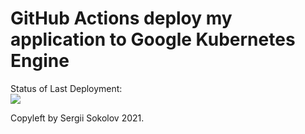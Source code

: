 # GitHub Actions deploy my application to Google Kubernetes Engine


Status of Last Deployment:<br>
<img src="https://github.com/falkonz/github-actions-cicd-to-gke/workflows/CICD-Pipeline-to-GKE/badge.svg?branch=master"><br>


Copyleft by Sergii Sokolov 2021.
